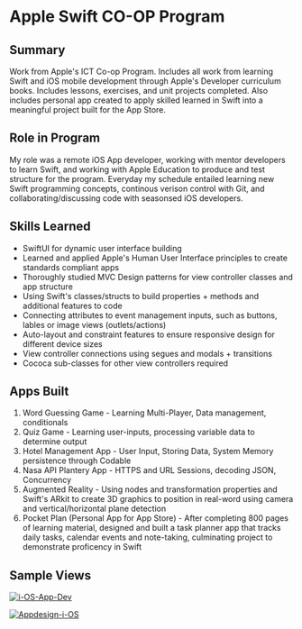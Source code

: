 # Apple Swift CO-OP Program

## Summary 
Work from Apple's ICT Co-op Program. Includes all work from learning Swift and iOS mobile development through Apple's Developer curriculum books. Includes lessons, exercises, and unit projects completed. Also includes personal app created to apply skilled learned in Swift into a meaningful project built for the App Store.

## Role in Program 
My role was a remote iOS App developer, working with mentor developers to learn Swift, and working with Apple Education to produce and test structure for the program. Everyday my schedule entailed learning new Swift programming concepts, continous verison control with Git, and collaborating/discussing code with seasonsed iOS developers.

## Skills Learned 
* SwiftUI for dynamic user interface building
* Learned and applied Apple's Human User Interface principles to create standards compliant apps  
* Thoroughly studied MVC Design patterns for view controller classes and app structure 
* Using Swift's classes/structs to build properties + methods and additional features to code 
* Connecting attributes to event management inputs, such as buttons, lables or image views (outlets/actions)
* Auto-layout and constraint features to ensure responsive design for different device sizes
* View controller connections using segues and modals + transitions 
* Cococa sub-classes for other view controllers required

## Apps Built
1) Word Guessing Game - Learning Multi-Player, Data management, conditionals
2) Quiz Game - Learning user-inputs, processing variable data to determine output 
3) Hotel Management App - User Input, Storing Data, System Memory persistence through Codable 
4) Nasa API Plantery App - HTTPS and URL Sessions, decoding JSON, Concurrency
5) Augmented Reality - Using nodes and transformation properties and Swift's ARkit to create 3D graphics to position in real-word using camera and vertical/horizontal plane detection
6) Pocket Plan (Personal App for App Store) - After completing 800 pages of learning material, designed and built a task planner app that tracks daily tasks, calendar events and note-taking, culminating project to demonstrate proficency in Swift 

## Sample Views 
<a href='https://postimg.cc/SJCzpmcm' target='_blank'><img src='https://i.postimg.cc/Fsnb3RRk/i-OS-App-Dev.png' border='0' alt='i-OS-App-Dev' style="width=100%"/></a>

<a href='https://postimg.cc/ZBPpxZjb' target='_blank'><img src='https://i.postimg.cc/bJWg8wtt/Appdesign-i-OS.png' border='0' alt='Appdesign-i-OS' style="width=100%"/></a>

